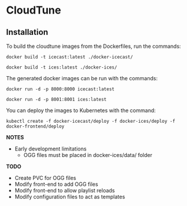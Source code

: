 # CloudTune

## Installation

To build the cloudtune images from the Dockerfiles, run the commands:

```docker build -t icecast:latest ./docker-icecast/```

```docker build -t ices:latest ./docker-ices/```

The generated docker images can be run with the commands:

```docker run -d -p 8000:8000 icecast:latest```

```docker run -d -p 8001:8001 ices:latest```

You can deploy the images to Kubernetes with the command:

```kubectl create -f docker-icecast/deploy -f docker-ices/deploy -f docker-frontend/deploy```

**NOTES**

- Early development limitations
  - OGG files must be placed in docker-ices/data/ folder

**TODO**

- Create PVC for OGG files
- Modify front-end to add OGG files
- Modify front-end to allow playlist reloads
- Modify configuration files to act as templates
